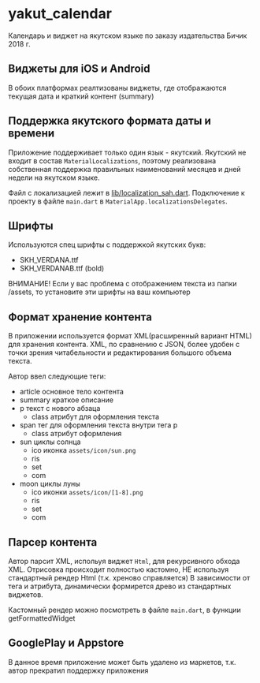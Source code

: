 # yakut_calendar

Календарь и виджет на якутском языке по заказу издательства Бичик 2018 г.

## Виджеты для iOS и Android

В обоих платформах реалтизованы виджеты, 
где отображаются текущая дата и краткий контент (summary)

## Поддержка якутского формата даты и времени

Приложение поддерживает только один язык - якутский. 
Якутский не входит в состав `MaterialLocalizations`, поэтому реализована собственная поддержка 
правильных наименований месяцев и дней недели на якутском языке.

Файл с локализацией лежит в [lib/localization_sah.dart](lib/localization_sah.dart).
Подключение к проекту в файле `main.dart` в `MaterialApp.localizationsDelegates`.

## Шрифты

Используются спец шрифты с поддержкой якутских букв:

- SKH_VERDANA.ttf
- SKH_VERDANAB.ttf (bold)

ВНИМАНИЕ! Если у вас проблема с отображением текста из папки /assets, 
то установите эти шрифты на ваш компьютер

## Формат хранение контента

В приложении используется формат XML(расширенный вариант HTML) для хранения контента.
XML, по сравнению с JSON, более удобен с точки зрения читабельности и редактирования 
большого объема текста.

Автор ввел следующие теги:

- article основное тело контента
- summary краткое описание
- p текст с нового абзаца
    - class атрибут для оформления текста
- span тег для оформления текста внутри тега p
    - class атрибут оформления 
- sun циклы солнца
    - ico иконка `assets/icon/sun.png`
    - ris
    - set
    - com
- moon циклы луны
    - ico иконки `assets/icon/[1-8].png`
    - ris
    - set
    - com

## Парсер контента

Автор парсит XML, испольуя виджет `Html`, для рекурсивного обхода XML.
Отрисовка происходит полностью кастомно, НЕ используя стандартный рендер Html
(т.к. хреново справляется) 
В зависимости от тега и атрибута, динамически формирется древо из стандартных виджетов.

Кастомный рендер можно посмотреть в файле `main.dart`, в функции getFormattedWidget

## GooglePlay и Appstore

В данное время приложение может быть удалено из маркетов,
т.к. автор прекратил поддержку приложения  